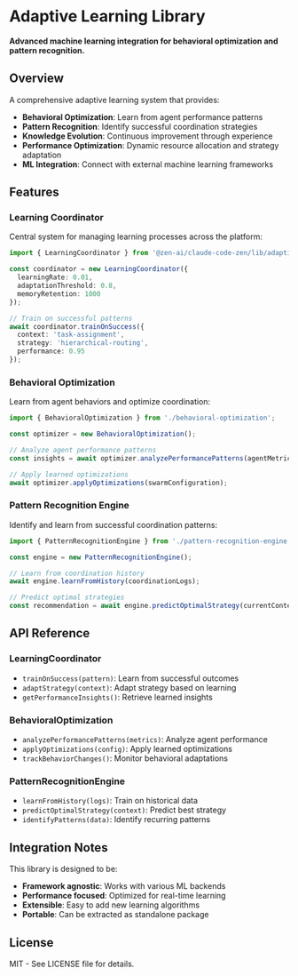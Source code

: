 # Adaptive Learning Library

**Advanced machine learning integration for behavioral optimization and pattern recognition.**

## Overview

A comprehensive adaptive learning system that provides:

- **Behavioral Optimization**: Learn from agent performance patterns
- **Pattern Recognition**: Identify successful coordination strategies
- **Knowledge Evolution**: Continuous improvement through experience
- **Performance Optimization**: Dynamic resource allocation and strategy adaptation
- **ML Integration**: Connect with external machine learning frameworks

## Features

### Learning Coordinator
Central system for managing learning processes across the platform:

```typescript
import { LearningCoordinator } from '@zen-ai/claude-code-zen/lib/adaptive-learning';

const coordinator = new LearningCoordinator({
  learningRate: 0.01,
  adaptationThreshold: 0.8,
  memoryRetention: 1000
});

// Train on successful patterns
await coordinator.trainOnSuccess({
  context: 'task-assignment',
  strategy: 'hierarchical-routing',
  performance: 0.95
});
```

### Behavioral Optimization
Learn from agent behaviors and optimize coordination:

```typescript
import { BehavioralOptimization } from './behavioral-optimization';

const optimizer = new BehavioralOptimization();

// Analyze agent performance patterns
const insights = await optimizer.analyzePerformancePatterns(agentMetrics);

// Apply learned optimizations
await optimizer.applyOptimizations(swarmConfiguration);
```

### Pattern Recognition Engine
Identify and learn from successful coordination patterns:

```typescript
import { PatternRecognitionEngine } from './pattern-recognition-engine';

const engine = new PatternRecognitionEngine();

// Learn from coordination history
await engine.learnFromHistory(coordinationLogs);

// Predict optimal strategies
const recommendation = await engine.predictOptimalStrategy(currentContext);
```

## API Reference

### LearningCoordinator
- `trainOnSuccess(pattern)`: Learn from successful outcomes
- `adaptStrategy(context)`: Adapt strategy based on learning
- `getPerformanceInsights()`: Retrieve learned insights

### BehavioralOptimization  
- `analyzePerformancePatterns(metrics)`: Analyze agent performance
- `applyOptimizations(config)`: Apply learned optimizations
- `trackBehaviorChanges()`: Monitor behavioral adaptations

### PatternRecognitionEngine
- `learnFromHistory(logs)`: Train on historical data
- `predictOptimalStrategy(context)`: Predict best strategy
- `identifyPatterns(data)`: Identify recurring patterns

## Integration Notes

This library is designed to be:
- **Framework agnostic**: Works with various ML backends
- **Performance focused**: Optimized for real-time learning
- **Extensible**: Easy to add new learning algorithms
- **Portable**: Can be extracted as standalone package

## License

MIT - See LICENSE file for details.
